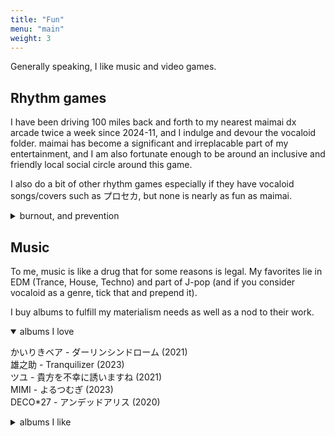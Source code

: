 ```yaml
---
title: "Fun"
menu: "main"
weight: 3
---
```


Generally speaking, I like music and video games.

## Rhythm games

I have been driving 100 miles back and forth to my nearest maimai dx arcade twice a week since 2024-11, and I indulge and devour the vocaloid folder. maimai has become a significant and irreplacable part of my entertainment, and I am also fortunate enough to be around an inclusive and friendly local social circle around this game.

I also do a bit of other rhythm games especially if they have vocaloid songs/covers such as プロセカ, but none is nearly as fun as maimai.

<details><summary>burnout, and prevention</summary>

I once had a blast with Arcaea, but it turned into a burnout, and I was at fault.

One of the _features_ about rhythm games is its instantaneous feedback loop - from each note to your ratings/potential/volforce. You time it well, it rewards you with a Perfect. You time the song well, it rewards you with an All Perfect. It _is_ rewarding, yet you need to be fully aware on what makes you think the game is fun. The further you stretch for the fruit, the more difficult it gets to reach the next one. But when the focus shifts from enjoying the rhythm to chasing the next rating or title, the fun can quietly drain away.

Unlike work, rhythm games don’t come with external rewards like money or career growth. So the satisfaction has to be intrinsic - the joy of improvement, the connection to the music, the thrill of flow state. But if you're grinding for milestones that feel more like obligations than rewards, then it starts to mirror the burnout loop of work... without the paycheck.

That’s not to say chasing goals in rhythm games is bad - it can be very fulfilling. If reaching a milestone makes you think it's worth it, go for it. What I would like to convey is that, it’s worth checking in with yourself if you are still having fun. If the answer is yes, stretch for that fruit. If the answer is no, maybe it’s time to just dance to the beat.

</details>

## Music

To me, music is like a drug that for some reasons is legal. My favorites lie in EDM (Trance, House, Techno) and part of J-pop (and if you consider vocaloid as a genre, tick that and prepend it).

I buy albums to fulfill my materialism needs as well as a nod to their work.

<details open><summary>albums I love</summary>

かいりきベア - ダーリンシンドローム (2021)  
雄之助 - Tranquilizer (2023)  
ツユ - 貴方を不幸に誘いますね (2021)  
MIMI - よるつむぎ (2023)  
DECO\*27 - アンデッドアリス (2020)  

</details>

<details><summary>albums I like</summary>

25時、ナイトコードで。 - エンパープル／化けの花 (2025)  
Astral Sky vs. 非可逆リズム - SUPERNOV∀ (2020)  
Awairo - グラデーション (2025)  
Ayase - 幽霊東京 (2019)  
Chinozo - The Hollows (2024)  
DECO\*27 - GHOST (2016)  
DECO\*27 - Mannequin (2022)  
DECO\*27 - TRANSFORM (2024)  
DECO\*27 - アンドロイドガール (2019)  
Kanaria - KING (2020)  
Lena Raine - Celeste Original Soundtrack (2018)  
Masakazu Sugimori - Ghost Trick Phantom Detective Original Sound Track (2010)  
MIMI - 夜をだきしめる時。(2025)  
Orangestar - And So Henceforth (2023)  
uma vs. モリモリあつし - Re End of a Dream (2019)  
Yonder Voice - 星月トラジコメディー (2017)  
Yonder Voice - 花月夜 (2014)  
いよわ - わたしのヘリテージ (2021)  
かいりきベア - バグエフェクト (2025)  
ツユ - やっぱり雨は降るんだね (2020)  
トゲナシトゲアリ - 雑踏、僕らの街 (2024)  
ピノキオピー - PINOCCHIOP BEST ALBUM 2009-2020 寿 (2021)  
初音ミク - HATSUNE MIKU EXPO 5th Anniversary E.P (2019)  
星街すいせい - 新星目録 (2025)  
花譜 - 寓話 (2024)  
雄之助 - Vanguard (2024)  

</details>

